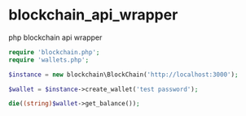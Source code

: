 # blockchain_api_wrapper
php blockchain api wrapper 

```php
require 'blockchain.php';
require 'wallets.php';

$instance = new blockchain\BlockChain('http://localhost:3000');

$wallet = $instance->create_wallet('test password');

die((string)$wallet->get_balance());
```
